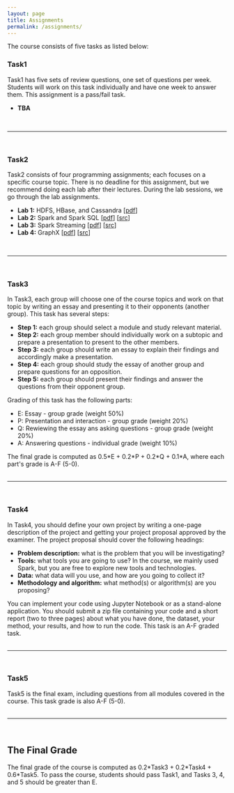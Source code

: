 ```yaml
---
layout: page
title: Assignments 
permalink: /assignments/
---
```

<p align="justify">
The course consists of five tasks as listed below:
<br>
<h3>Task1</h3>
Task1 has five sets of review questions, one set of questions per week. Students will work on this task individually and have one week to answer them. This assignment is a pass/fail task.<br>
<ul>
<li><b>TBA</b></li>
</ul>
<br>
<hr>
<br>
<h3>Task2</h3>
Task2 consists of four programming assignments; each focuses on a specific course topic. There is no deadline for this assignment, but we recommend doing each lab after their lectures. During the lab sessions, we go through the lab assignments.<br>
<ul>
<li><b>Lab 1:</b> HDFS, HBase, and Cassandra [<a href="/labs/lab1.pdf">pdf</a>]</li>
<li><b>Lab 2:</b> Spark and Spark SQL [<a href="/labs/lab2.pdf">pdf</a>] [<a href="https://www.dropbox.com/s/jrtoftu5ovjg7vk/lab2_src.zip?dl=0">src</a>]</li>
<li><b>Lab 3:</b> Spark Streaming [<a href="/labs/lab3.pdf">pdf</a>] [<a href="https://www.dropbox.com/s/3cf4lnozyn7jkw8/lab3_src.zip?dl=0">src</a>]</li>
<li><b>Lab 4:</b> GraphX [<a href="/labs/lab4.pdf">pdf</a>] [<a href="https://www.dropbox.com/s/jph3dlsfvcrl1iz/lab4_src.zip?dl=0">src</a>]</li>
</ul>
<br>
<hr>
<br>
<h3>Task3</h3>
In Task3, each group will choose one of the course topics and work on that topic by writing an essay and presenting it to their opponents (another group). This task has several steps:
<ul>
<li><b>Step 1:</b> each group should select a module and study relevant material.</li>
<li><b>Step 2:</b> each group member should individually work on a subtopic and prepare a presentation to present to the other members.</li>
<li><b>Step 3:</b> each group should write an essay to explain their findings and accordingly make a presentation.</li>
<li><b>Step 4:</b> each group should study the essay of another group and prepare questions for an opposition.</li>
<li><b>Step 5:</b> each group should present their findings and answer the questions from their opponent group.</li>
</ul>
Grading of this task has the following parts:
<ul>
<li>E: Essay - group grade (weight 50%)</li>
<li>P: Presentation and interaction - group grade (weight 20%)</li>
<li>Q: Rewiewing the essay ans asking questions - group grade (weight 20%)</li>
<li>A: Answering questions - individual grade (weight 10%)</li>
</ul>
The final grade is computed as 0.5*E + 0.2*P + 0.2*Q + 0.1*A, where each part's grade is A-F (5-0).
<br><br>
<hr>
<br>
<h3>Task4</h3>
In Task4, you should define your own project by writing a one-page description of the project and getting your project proposal approved by the examiner. The project proposal should cover the following headings:
<ul>
<li><b>Problem description:</b> what is the problem that you will be investigating?</li>
<li><b>Tools:</b> what tools you are going to use? In the course, we mainly used Spark, but you are free to explore new tools and technologies.</li>
<li><b>Data:</b> what data will you use, and how are you going to collect it?</li>
<li><b>Methodology and algorithm:</b> what method(s) or algorithm(s) are you proposing?</li>
</ul>
You can implement your code using Jupyter Notebook or as a stand-alone application. You should submit a zip file containing your code and a short report (two to three pages) about what you have done, the dataset, your method, your results, and how to run the code. This task is an
A-F graded task.
<br><br>
<hr>
<br>
<h3>Task5</h3>
Task5 is the final exam, including questions from all modules covered in the course. This task grade is also A-F (5-0).
<br>
<br>
<hr>
<br>
<h2>The Final Grade</h2>
The final grade of the course is computed as 0.2*Task3 + 0.2*Task4 + 0.6*Task5. To pass the course, students should pass Task1, and Tasks 3, 4, and 5 should be greater than E.
